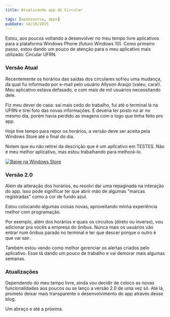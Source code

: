 ```yaml
---
title: Atualizando app do Circular

tags: [opensource, apps]
pubDate: 14/10/2015
---
```


Estou, aos poucos voltando a desenvolver no meu tempo livre aplicativos para a plataforma Windows
Phone (futuro Windows 10). Como primeiro passo, estou dando um pouco de atenção para o meu
aplicativo mais utilizado: Circular UFRN.

### Versão Atual

Recentemente os horários das saídas dos circulares sofreu uma mudança, da qual fui informado por
e-mail pelo usuário Allyson Araújo (valeu, cara!). Meu aplicativo estava defasado, e com mais de mil
usuários necessitando dele.

Fiz meu dever de casa: saí mais cedo do trabalho, fui até o terminal lá na UFRN e tirei foto das
novas informações. E deveria ter posto no ar no mesmo dia, porém havia perdido as imagens com o logo
que tinha feito pro app.

Hoje tive tempo para repor os horários, a versão deve ser aceita pela Windows Store até o final do
dia.

Notem que eu não retirei da descrição que é um aplicativo em TESTES. Não é meu melhor aplicativo,
mas estou trabalhando para melhorá-lo.

<a href="https://www.microsoft.com/store/apps/9wzdncrdmpgm"><img src="https://cmsresources.windowsphone.com/devcenter/en-us/legacy_v1/img/badgegenerator/Brazilian_wstore_rev_black_258x67.png" alt="Baixe na Windows Store" /></a>

### Versão 2.0

Além da alteração dos horários, eu resolvi dar uma repaginada na interação do app. Isso pode
significar ter que abrir mão de algumas "marcas registradas" como a cor de fundo azul.

Estou colocando algumas coisas novas, aproveitando minha experiência melhor com programação.

Por exemplo, além dos horários e quais os circuitos (direto ou inverso), vou adicionar pra vocês a
empresa do ônibus. Nunca mais os usuários vão entrar num ônibus parado no terminal e ter que descer
porque o outro é que vai sair.

Também estou vendo como melhor gerenciar os alertas criados pelo aplicativo. Esse tá dando um pouco
de trabalho e vai demorar mais algumas semanas.

### Atualizações

Dependendo do meu tempo livre, ainda vou decidir de coloco as novas funcionalidades aos poucos ou se
lanço a versão 2.0 de uma vez só. Até lá, prometo deixar mais transparente o desenvolvimento do app
através desse blog.

Um abraço e até a próxima.
